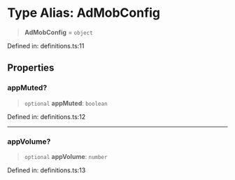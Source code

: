 # Type Alias: AdMobConfig

> **AdMobConfig** = `object`

Defined in: definitions.ts:11

## Properties

### appMuted?

> `optional` **appMuted**: `boolean`

Defined in: definitions.ts:12

***

### appVolume?

> `optional` **appVolume**: `number`

Defined in: definitions.ts:13
